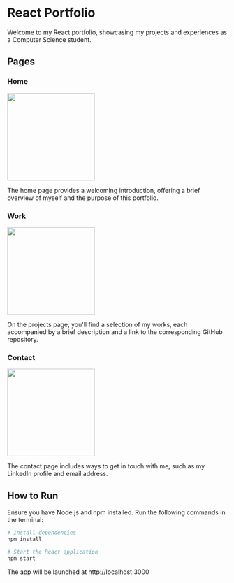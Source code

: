 # React Portfolio

Welcome to my React portfolio, showcasing my projects and experiences as a Computer Science student.

## Pages

### Home
<img src="images/home.png" width="200">

The home page provides a welcoming introduction, offering a brief overview of myself and the purpose of this portfolio.

### Work
<img src="images/work.png" width="200">

On the projects page, you'll find a selection of my works, each accompanied by a brief description and a link to the corresponding GitHub repository.

### Contact
<img src="images/contact.png" width="200">

The contact page includes ways to get in touch with me, such as my LinkedIn profile and email address.

## How to Run

Ensure you have Node.js and npm installed. Run the following commands in the terminal:

```bash
# Install dependencies
npm install

# Start the React application
npm start

```
The app will be launched at http://localhost:3000
